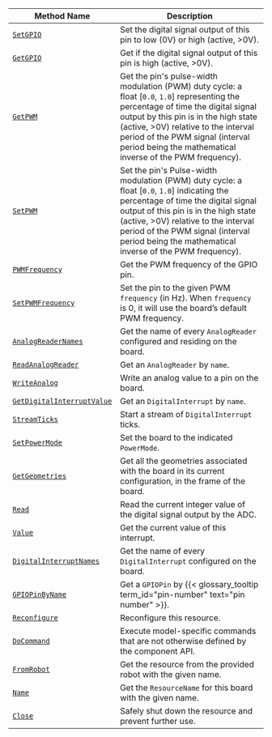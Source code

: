 <!-- prettier-ignore -->
| Method Name | Description |
| ----------- | ----------- |
| [`SetGPIO`](/components/board/#setgpio) | Set the digital signal output of this pin to low (0V) or high (active, >0V). |
| [`GetGPIO`](/components/board/#getgpio) | Get if the digital signal output of this pin is high (active, >0V). |
| [`GetPWM`](/components/board/#getpwm) | Get the pin's pulse-width modulation (PWM) duty cycle: a float [`0.0`, `1.0`] representing the percentage of time the digital signal output by this pin is in the high state (active, >0V) relative to the interval period of the PWM signal (interval period being the mathematical inverse of the PWM frequency). |
| [`SetPWM`](/components/board/#setpwm) | Set the pin's Pulse-width modulation (PWM) duty cycle: a float [`0.0`, `1.0`] indicating the percentage of time the digital signal output of this pin is in the high state (active, >0V) relative to the interval period of the PWM signal (interval period being the mathematical inverse of the PWM frequency). |
| [`PWMFrequency`](/components/board/#pwmfrequency) | Get the PWM frequency of the GPIO pin. |
| [`SetPWMFrequency`](/components/board/#setpwmfrequency) | Set the pin to the given PWM `frequency` (in Hz). When `frequency` is 0, it will use the board’s default PWM frequency. |
| [`AnalogReaderNames`](/components/board/#analogreadernames) | Get the name of every `AnalogReader` configured and residing on the board. |
| [`ReadAnalogReader`](/components/board/#readanalogreader) | Get an `AnalogReader` by `name`. |
| [`WriteAnalog`](/components/board/#writeanalog) | Write an analog value to a pin on the board. |
| [`GetDigitalInterruptValue`](/components/board/#getdigitalinterruptvalue) | Get an `DigitalInterrupt` by `name`. |
| [`StreamTicks`](/components/board/#streamticks) | Start a stream of `DigitalInterrupt` ticks. |
| [`SetPowerMode`](/components/board/#setpowermode) | Set the board to the indicated `PowerMode`. |
| [`GetGeometries`](/components/board/#getgeometries) | Get all the geometries associated with the board in its current configuration, in the frame of the board. |
| [`Read`](/components/board/#read) | Read the current integer value of the digital signal output by the ADC. |
| [`Value`](/components/board/#value) | Get the current value of this interrupt. |
| [`DigitalInterruptNames`](/components/board/#digitalinterruptnames) | Get the name of every `DigitalInterrupt` configured on the board. |
| [`GPIOPinByName`](/components/board/#gpiopinbyname) | Get a `GPIOPin` by {{< glossary_tooltip term_id="pin-number" text="pin number" >}}. |
| [`Reconfigure`](/components/board/#reconfigure) | Reconfigure this resource. |
| [`DoCommand`](/components/board/#docommand) | Execute model-specific commands that are not otherwise defined by the component API. |
| [`FromRobot`](/components/board/#fromrobot) | Get the resource from the provided robot with the given name. |
| [`Name`](/components/board/#name) | Get the `ResourceName` for this board with the given name. |
| [`Close`](/components/board/#close) | Safely shut down the resource and prevent further use. |
